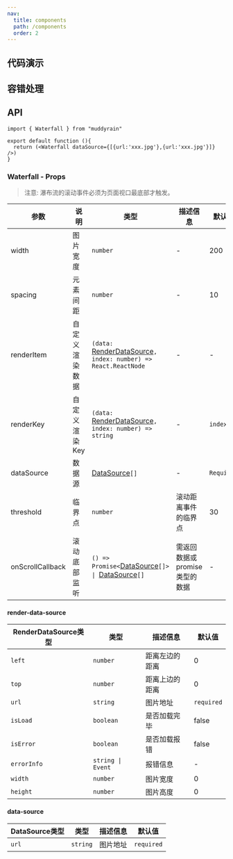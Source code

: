 ```yaml
---
nav:
  title: components
  path: /components
  order: 2
---
```


## 代码演示

<code src="./demo/demo1.tsx" description="demo"></code>


## 容错处理

<code src="./demo/demo2.tsx" description="demo"></code>

## API

``` tsx | pure
import { Waterfall } from "muddyrain"

export default function (){
  return (<Waterfall dataSource={[{url:'xxx.jpg'},{url:'xxx.jpg'}]} />)
}
```

### Waterfall - Props

> 注意: 瀑布流的滚动事件必须为页面视口最底部才触发。

| 参数         | 说明     | 类型           | 描述信息 | 默认值 |
| ------------| -------- | -----------   | -------  | ------ |
| width  | 图片宽度  | `number`  | - | 200 |
| spacing  | 元素间距  | `number`  | - | 10 |
| renderItem  | 自定义渲染数据  | `(data: `<a href="#render-data-source" >RenderDataSource</a>`, index: number) => React.ReactNode`  | - | - |
| renderKey  | 自定义渲染Key  | `(data: `<a href="#render-data-source" >RenderDataSource</a>`, index: number) => string`  | - | `index` |
| dataSource  | 数据源  | <a href="#data-source" >DataSource</a>`[]`  | - | `Required` |
| threshold  | 临界点  | `number`  | 滚动距离事件的临界点 | 30 |
| onScrollCallback  | 滚动底部监听  | `() => Promise<`<a href="#data-source" >DataSource</a>`[]> \| `<a href="#data-source" >DataSource</a>`[]`  | 需返回数据或promise类型的数据 | - |


#### render-data-source
| RenderDataSource类型           | 类型 | 描述信息 | 默认值 |
| ------------| -------- | -------- | -------- |
| `left` | `number` | 距离左边的距离 | 0 |
| `top` | `number` | 距离上边的距离 | 0 |
| `url` | `string` | 图片地址 | `required` |
| `isLoad` | `boolean` | 是否加载完毕 | false |
| `isError` | `boolean` | 是否加载报错 | false |
| `errorInfo` | `string \| Event` | 报错信息 | - |
| `width` | `number` | 图片宽度 | 0 |
| `height` | `number` | 图片高度 | 0 |
#### data-source
| DataSource类型           | 类型 | 描述信息 | 默认值 |
| ------------| -------- | -------- | -------- |
| `url` | `string` | 图片地址 | `required` |


